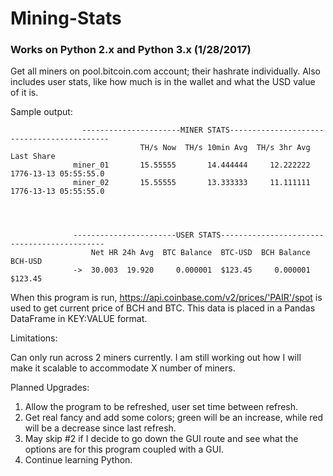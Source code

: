 # Mining-Stats

### Works on Python 2.x and Python 3.x (1/28/2017)

Get all miners on pool.bitcoin.com account; their hashrate individually. Also includes user stats, like how much is in the wallet and what the USD value of it is.


Sample output:

                    ----------------------MINER STATS-------------------------------------------
                                 TH/s Now  TH/s 10min Avg  TH/s 3hr Avg             Last Share
                  miner_01       15.55555       14.444444     12.222222  1776-13-13 05:55:55.0
                  miner_02       15.55555       13.333333     11.111111  1776-13-13 05:55:55.0




                  -----------------------USER STATS--------------------------------------------
                      Net HR 24h Avg  BTC Balance  BTC-USD  BCH Balance  BCH-USD
                  ->  30.003  19.920     0.000001  $123.45     0.000001  $123.45


When this program is run, https://api.coinbase.com/v2/prices/'PAIR'/spot is used to get current price of BCH and BTC. 
This data is placed in a Pandas DataFrame in KEY:VALUE format.



Limitations:

Can only run across 2 miners currently. I am still working out how I will make it scalable to accommodate X number of miners. 



Planned Upgrades:

1. Allow the program to be refreshed, user set time between refresh.
2. Get real fancy and add some colors; green will be an increase, while red will be a decrease since last refresh.
3. May skip #2 if I decide to go down the GUI route and see what the options are for this program coupled with a GUI.
4. Continue learning Python.
